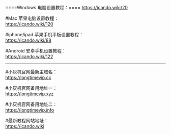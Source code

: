 
====Windows 电脑设置教程：==== 
https://icando.wiki/20

#Mac 苹果电脑设置教程：  
https://icando.wiki/120

#iphone/ipad 苹果手机平板设置教程：  
https://icando.wiki/88

#Android 安卓手机设置教程：  
https://icando.wiki/122


---


#小灰机官网最新主域名：  
https://longtimevip.cc

#小灰机官网备用地址一：  
https://longtimevip.xyz

#小灰机官网备用地址二：  
https://longtimevip.info


#最新教程网站地址：  
https://icando.wiki
